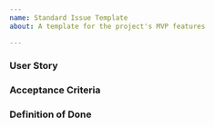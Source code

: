 ```yaml
---
name: Standard Issue Template
about: A template for the project's MVP features

---
```


<!--- Please include a short, descriptive title of the story as the Name.--->

### User Story
<!--- Given ..., when ..., then ... --->
<!--- Provide any additional details about the story that may be necessary for the assignees' information here. ---> 

### Acceptance Criteria
<!--- The acceptance criteria are the sub-features or tasks that must be completed for the work of the story to be done. ---> 

### Definition of Done
<!--- The definition of done should detail what moves this story from "done" to closed. Will there be a reporter assigned who will sign off that the work has been completed? Will the story be unit tested? If so, will all of the tests be run locally by someone other than the assignee to ensure that they pass in different development environments? (etc.) --->
